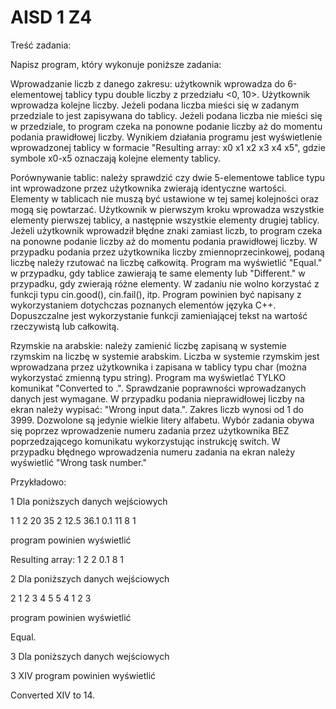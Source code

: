 # AISD 1 Z4

Treść zadania:
 
Napisz program, który wykonuje poniższe zadania:

Wprowadzanie liczb z danego zakresu: użytkownik wprowadza do 6-elementowej tablicy typu double liczby z przedziału <0, 10>. Użytkownik wprowadza kolejne liczby. Jeżeli podana liczba mieści się w zadanym przedziale to jest zapisywana do tablicy. Jeżeli podana liczba nie mieści się w przedziale, to program czeka na ponowne podanie liczby aż do momentu podania prawidłowej liczby. Wynikiem działania programu jest wyświetlenie wprowadzonej tablicy w formacie "Resulting array: x0 x1 x2 x3 x4 x5",  gdzie symbole x0-x5 oznaczają kolejne elementy tablicy.

Porównywanie tablic: należy sprawdzić czy dwie 5-elementowe tablice typu int wprowadzone przez użytkownika zwierają identyczne wartości. Elementy w tablicach nie muszą być ustawione w tej samej kolejności oraz mogą się powtarzać. Użytkownik w pierwszym kroku wprowadza wszystkie elementy pierwszej tablicy, a następnie wszystkie elementy drugiej tablicy. Jeżeli użytkownik wprowadził błędne znaki zamiast liczb, to program czeka na ponowne podanie liczby aż do momentu podania prawidłowej liczby. W przypadku podania przez użytkownika liczby zmiennoprzecinkowej, podaną liczbę należy rzutować na liczbę całkowitą. Program ma wyświetlić "Equal." w przypadku, gdy tablice zawierają te same elementy lub "Different." w przypadku, gdy zwierają różne elementy.
W zadaniu nie wolno korzystać z funkcji typu cin.good(), cin.fail(), itp. Program powinien być napisany z wykorzystaniem dotychczas poznanych elementów języka C++. Dopuszczalne jest wykorzystanie funkcji zamieniającej tekst na wartość rzeczywistą lub całkowitą.

Rzymskie na arabskie: należy zamienić liczbę zapisaną w systemie rzymskim na liczbę w systemie arabskim. Liczba w systemie rzymskim jest wprowadzana przez użytkownika i zapisana w tablicy typu char (można wykorzystać zmienną typu string). Program ma wyświetlać TYLKO komunikat "Converted <romanNumber> to <arabicNumber>.". Sprawdzanie poprawności wprowadzanych danych jest wymagane. W przypadku podania nieprawidłowej liczby na ekran należy wypisać: "Wrong input data.". Zakres liczb wynosi od 1 do 3999. Dozwolone są jedynie wielkie litery alfabetu.
Wybór zadania obywa się poprzez wprowadzenie numeru zadania przez użytkownika BEZ poprzedzającego komunikatu wykorzystując instrukcję switch. W przypadku błędnego wprowadzenia numeru zadania na ekran należy wyświetlić "Wrong task number."

Przykładowo:

1 Dla poniższych danych wejściowych

1 1 2 20 35 2 12.5 36.1 0.1 11 8 1

program powinien wyświetlić

Resulting array: 1 2 2 0.1 8 1

2  Dla poniższych danych wejściowych

2 1 2 3 4 5 5 4 1 2 3

program powinien wyświetlić

Equal.

3 Dla poniższych danych wejściowych

3 XIV
program powinien wyświetlić

Converted XIV to 14.
